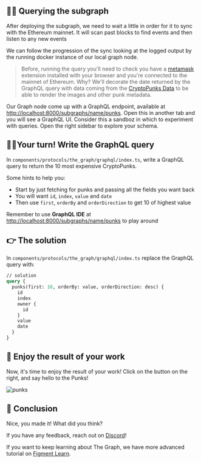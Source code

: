 ## 🕵🏻 Querying the subgraph

After deploying the subgraph, we need to wait a little in order for it to sync with the Ethereum mainnet. It will scan past blocks to find events and then listen to any new events

We can follow the progression of the sync looking at the logged output by the running docker instance of our local graph node.

> Before, running the query you'll need to check you have a [metamask](https://metamask.io/) extension installed with your browser and you're connected to the mainnet of Ethereum. Why? We'll decorate the date returned by the GraphQL query with data coming from the [CryptoPunks Data](https://etherscan.io/address/0x16F5A35647D6F03D5D3da7b35409D65ba03aF3B2#readContract) to be able to render the images and other punk metadata.

Our Graph node come up with a GraphQL endpoint, available at [http://localhost:8000/subgraphs/name/punks](http://localhost:8000/subgraphs/name/punks/graphql). Open this in another tab and you will see a GraphQL UI. Consider this a sandboz in which to experiment with queries. Open the right sidebar to explore your schema.

## 👨‍💻Your turn! Write the GraphQL query

In `components/protocols/the_graph/graphql/index.ts`, write a GraphQL query to return the 10 most expensive CryptoPunks.

Some hints to help you:

- Start by just fetching for punks and passing all the fields you want back
- You will want `id`, `index`, `value` and `date`
- Then use `first`, `orderBy` and `orderDirection` to get 10 of highest value

Remember to use **GraphQL IDE** at [http://localhost:8000/subgraphs/name/punks](http://localhost:8000/subgraphs/name/punks) to play around

## 👉 The solution

In `components/protocols/the_graph/graphql/index.ts` replace the GraphQL query with:

```graphql
// solution
query {
  punks(first: 10, orderBy: value, orderDirection: desc) {
    id
    index
    owner {
      id
    }
    value
    date
  }
}
```

## 🥳 Enjoy the result of your work

Now, it's time to enjoy the result of your work! Click on the button on the right, and say hello to the Punks!

![punks](https://raw.githubusercontent.com/figment-networks/learn-tutorials/master/assets/the-graph/alchemy-view-api-key.png/query-01.png)

## 🏁 Conclusion

Nice, you made it! What did you think?

If you have any feedback, reach out on [Discord](https://discord.com/invite/fszyM7K)!

If you want to keep learning about The Graph, we have more advanced tutorial on [Figment Learn](https://learn.figment.io/protocols/thegraph).
